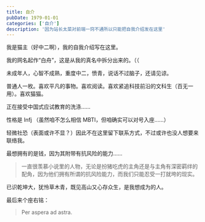 ```yaml
---
title: 自介
pubDate: 1979-01-01
categories: ['自介']
description: '因为站长太菜对前端一窍不通所以只能把自我介绍发在这里'
---
```


我是猫主（好中二啊），我的自我介绍写在这里。

我的网名起作“白舟”，这是从我的真名中拆分出来的。（（

未成年人，心智不成熟，重度中二，愤青，说话不过脑子，还请见谅。

普通人一枚。喜欢平凡的事物。喜欢阅读。喜欢紧追科技前沿的文科生（百无一用）。喜欢猫猫。

正在接受中国式应试教育的洗涤……

性格是 Infj （虽然咱不怎么相信 MBTI，但咱确实可以对号入座……）

轻微社恐（表面或许不显？）因此不在这里留下联系方式，不过或许也没人想要来联络我。

最想拥有的是钱，因为其附带有抗风险的能力……
> 一直很羡慕小说里的人物，无论是扮猪吃虎的主角还是与主角有深密羁绊的配角，因为他们拥有所谓的抗风险能力，而我们只能忍受一打就垮的现实。

已识乾坤大，犹怜草木青，既见高山又心存众生，是我想成为的人。

最后来个座右铭：
>  Per aspera ad astra.
